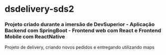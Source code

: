 # dsdelivery-sds2

### Projeto criado durante a imersão de DevSuperior - Aplicação Backend com SpringBoot - Frontend web com React e Frontend Mobile com ReactNative
Projeto de delivery, criando novos pedidos e entregando utilizando maps
